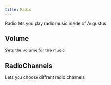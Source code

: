 ```yaml
---
title: Radio
---
```

Radio lets you play radio music inside of Augustus

## Volume
Sets the volume for the music

## RadioChannels
Lets you choose diffrent radio channels